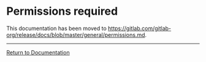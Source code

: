 # Permissions required

This documentation has been moved to <https://gitlab.com/gitlab-org/release/docs/blob/master/general/permissions.md>.

---

[Return to Documentation](../README.md#documentation)

